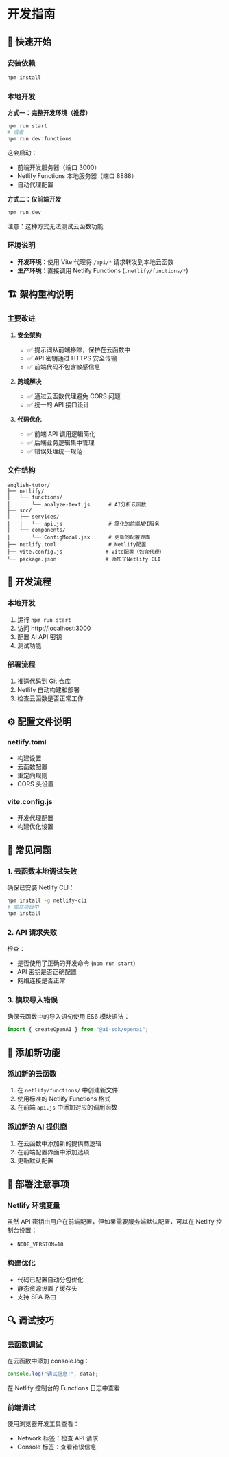 # 开发指南

## 🚀 快速开始

### 安装依赖

```bash
npm install
```

### 本地开发

**方式一：完整开发环境（推荐）**

```bash
npm run start
# 或者
npm run dev:functions
```

这会启动：

- 前端开发服务器（端口 3000）
- Netlify Functions 本地服务器（端口 8888）
- 自动代理配置

**方式二：仅前端开发**

```bash
npm run dev
```

注意：这种方式无法测试云函数功能

### 环境说明

- **开发环境**：使用 Vite 代理将 `/api/*` 请求转发到本地云函数
- **生产环境**：直接调用 Netlify Functions (`.netlify/functions/*`)

## 🏗️ 架构重构说明

### 主要改进

1. **安全架构**

   - ✅ 提示词从前端移除，保护在云函数中
   - ✅ API 密钥通过 HTTPS 安全传输
   - ✅ 前端代码不包含敏感信息

2. **跨域解决**

   - ✅ 通过云函数代理避免 CORS 问题
   - ✅ 统一的 API 接口设计

3. **代码优化**
   - ✅ 前端 API 调用逻辑简化
   - ✅ 后端业务逻辑集中管理
   - ✅ 错误处理统一规范

### 文件结构

```
english-tutor/
├── netlify/
│   └── functions/
│       └── analyze-text.js      # AI分析云函数
├── src/
│   ├── services/
│   │   └── api.js               # 简化的前端API服务
│   └── components/
│       └── ConfigModal.jsx      # 更新的配置界面
├── netlify.toml                 # Netlify配置
├── vite.config.js              # Vite配置（包含代理）
└── package.json                # 添加了Netlify CLI
```

## 🔧 开发流程

### 本地开发

1. 运行 `npm run start`
2. 访问 http://localhost:3000
3. 配置 AI API 密钥
4. 测试功能

### 部署流程

1. 推送代码到 Git 仓库
2. Netlify 自动构建和部署
3. 检查云函数是否正常工作

## ⚙️ 配置文件说明

### netlify.toml

- 构建设置
- 云函数配置
- 重定向规则
- CORS 头设置

### vite.config.js

- 开发代理配置
- 构建优化设置

## 🐛 常见问题

### 1. 云函数本地调试失败

确保已安装 Netlify CLI：

```bash
npm install -g netlify-cli
# 或在项目中
npm install
```

### 2. API 请求失败

检查：

- 是否使用了正确的开发命令 (`npm run start`)
- API 密钥是否正确配置
- 网络连接是否正常

### 3. 模块导入错误

确保云函数中的导入语句使用 ES6 模块语法：

```javascript
import { createOpenAI } from "@ai-sdk/openai";
```

## 📝 添加新功能

### 添加新的云函数

1. 在 `netlify/functions/` 中创建新文件
2. 使用标准的 Netlify Functions 格式
3. 在前端 `api.js` 中添加对应的调用函数

### 添加新的 AI 提供商

1. 在云函数中添加新的提供商逻辑
2. 在前端配置界面中添加选项
3. 更新默认配置

## 🚀 部署注意事项

### Netlify 环境变量

虽然 API 密钥由用户在前端配置，但如果需要服务端默认配置，可以在 Netlify 控制台设置：

- `NODE_VERSION=18`

### 构建优化

- 代码已配置自动分包优化
- 静态资源设置了缓存头
- 支持 SPA 路由

## 🔍 调试技巧

### 云函数调试

在云函数中添加 console.log：

```javascript
console.log("调试信息:", data);
```

在 Netlify 控制台的 Functions 日志中查看

### 前端调试

使用浏览器开发工具查看：

- Network 标签：检查 API 请求
- Console 标签：查看错误信息
